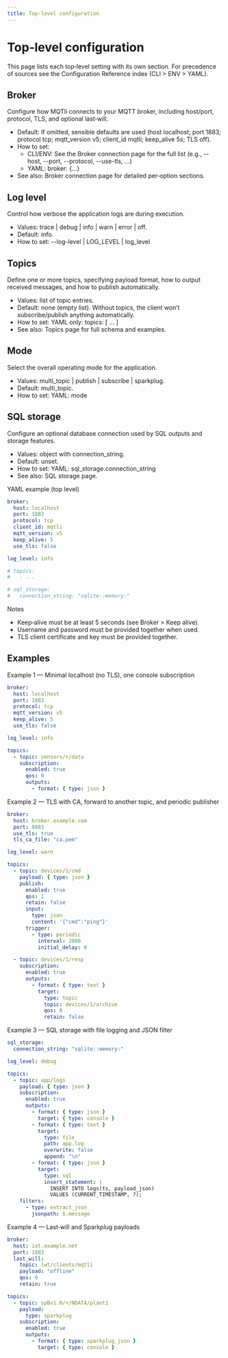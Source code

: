 ```yaml
---
title: Top‑level configuration
---
```


Top‑level configuration
=======================

This page lists each top‑level setting with its own section. For precedence of sources see the Configuration Reference index (CLI > ENV > YAML).

Broker
------
Configure how MQTli connects to your MQTT broker, including host/port, protocol, TLS, and optional last‑will.
- Default: If omitted, sensible defaults are used (host localhost; port 1883; protocol tcp; mqtt_version v5; client_id mqtli; keep_alive 5s; TLS off).
- How to set:
  - CLI/ENV: See the Broker connection page for the full list (e.g., --host, --port, --protocol, --use-tls, …)
  - YAML: broker: {...}
- See also: Broker connection page for detailed per‑option sections.

Log level
---------
Control how verbose the application logs are during execution.
- Values: trace | debug | info | warn | error | off.
- Default: info.
- How to set: --log-level | LOG_LEVEL | log_level

Topics
------
Define one or more topics, specifying payload format, how to output received messages, and how to publish automatically.
- Values: list of topic entries.
- Default: none (empty list). Without topics, the client won’t subscribe/publish anything automatically.
- How to set: YAML only: topics: [ ... ]
- See also: Topics page for full schema and examples.

Mode
----
Select the overall operating mode for the application.
- Values: multi_topic | publish | subscribe | sparkplug.
- Default: multi_topic.
- How to set: YAML: mode

SQL storage
-----------
Configure an optional database connection used by SQL outputs and storage features.
- Values: object with connection_string.
- Default: unset.
- How to set: YAML: sql_storage.connection_string
- See also: SQL storage page.

YAML example (top level)
```yaml
broker:
  host: localhost
  port: 1883
  protocol: tcp
  client_id: mqtli
  mqtt_version: v5
  keep_alive: 5
  use_tls: false

log_level: info

# topics:
#   - ...

# sql_storage:
#   connection_string: "sqlite::memory:"
```

Notes
- Keep‑alive must be at least 5 seconds (see Broker > Keep alive).
- Username and password must be provided together when used.
- TLS client certificate and key must be provided together.


Examples
--------
Example 1 — Minimal localhost (no TLS), one console subscription
```yaml
broker:
  host: localhost
  port: 1883
  protocol: tcp
  mqtt_version: v5
  keep_alive: 5
  use_tls: false

log_level: info

topics:
  - topic: sensors/+/data
    subscription:
      enabled: true
      qos: 0
      outputs:
        - format: { type: json }
```

Example 2 — TLS with CA, forward to another topic, and periodic publisher
```yaml
broker:
  host: broker.example.com
  port: 8883
  use_tls: true
  tls_ca_file: "ca.pem"

log_level: warn

topics:
  - topic: devices/1/cmd
    payload: { type: json }
    publish:
      enabled: true
      qos: 1
      retain: false
      input:
        type: json
        content: '{"cmd":"ping"}'
      trigger:
        - type: periodic
          interval: 2000
          initial_delay: 0

  - topic: devices/1/resp
    subscription:
      enabled: true
      outputs:
        - format: { type: text }
          target:
            type: topic
            topic: devices/1/archive
            qos: 0
            retain: false
```

Example 3 — SQL storage with file logging and JSON filter
```yaml
sql_storage:
  connection_string: "sqlite::memory:"

log_level: debug

topics:
  - topic: app/logs
    payload: { type: json }
    subscription:
      enabled: true
      outputs:
        - format: { type: json }
          target: { type: console }
        - format: { type: text }
          target:
            type: file
            path: app.log
            overwrite: false
            append: "\n"
        - format: { type: json }
          target:
            type: sql
            insert_statement: |
              INSERT INTO logs(ts, payload_json)
              VALUES (CURRENT_TIMESTAMP, ?);
    filters:
      - type: extract_json
        jsonpath: $.message
```

Example 4 — Last‑will and Sparkplug payloads
```yaml
broker:
  host: iot.example.net
  port: 1883
  last_will:
    topic: lwt/clients/mqtli
    payload: "offline"
    qos: 0
    retain: true

topics:
  - topic: spBv1.0/+/NDATA/plant1
    payload:
      type: sparkplug
    subscription:
      enabled: true
      outputs:
        - format: { type: sparkplug_json }
          target: { type: console }
```
